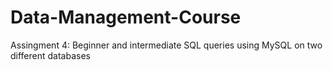 # Data-Management-Course

Assingment 4: Beginner and intermediate SQL queries using MySQL on two different databases
